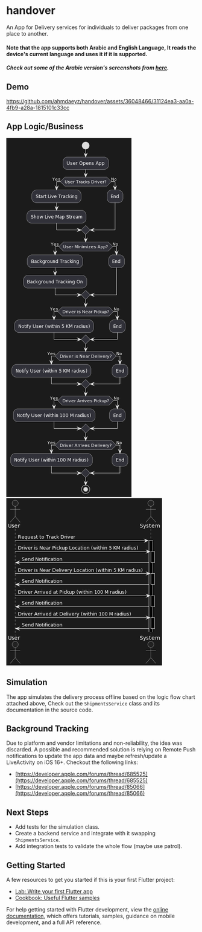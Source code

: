 # handover

An App for Delivery services for individuals to deliver packages from one place to another.

#### Note that the app supports both Arabic and English Language, It reads the device's current language and uses it if it is supported. 
##### Check out some of the Arabic version's screenshots from [here](https://github.com/ahmdaeyz/handover/tree/master/screenshots).

## Demo

https://github.com/ahmdaeyz/handover/assets/36048466/31124ea3-aa0a-4fb9-a28a-1815101c33cc


## App Logic/Business
![Flow Chart](https://github.com/ahmdaeyz/handover/blob/master/docs/flow_chart.png) ![Notification sequence diagram](https://github.com/ahmdaeyz/handover/blob/master/docs/notification_sequence.png) 

## Simulation
The app simulates the delivery process offline based on the logic flow chart attached above, Check out the `ShipmentsService` class and its documentation in the source code.

## Background Tracking
Due to platform and vendor limitations and non-reliability, the idea was discarded. A possible and recommended solution is relying on Remote Push notifications to update the app data and maybe refresh/update a LiveActivity on iOS 16+.
Checkout the following links:
  - [https://developer.apple.com/forums/thread/685525](https://developer.apple.com/forums/thread/685525)
  - [https://developer.apple.com/forums/thread/85066](https://developer.apple.com/forums/thread/85066)

## Next Steps
- Add tests for the simulation class.
- Create a backend service and integrate with it swapping `ShipmentsService`.
- Add integration tests to validate the whole flow (maybe use patrol).

## Getting Started

A few resources to get you started if this is your first Flutter project:

- [Lab: Write your first Flutter app](https://docs.flutter.dev/get-started/codelab)
- [Cookbook: Useful Flutter samples](https://docs.flutter.dev/cookbook)

For help getting started with Flutter development, view the
[online documentation](https://docs.flutter.dev/), which offers tutorials,
samples, guidance on mobile development, and a full API reference.
